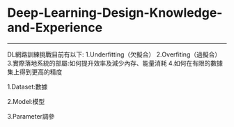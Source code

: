 # Deep-Learning-Design-Knowledge-and-Experience
---
DL網路訓練挑戰目前有以下:
1.Underfitting（欠擬合）
2.Overfiting（過擬合）
3.實際落地系統的部屬:如何提升效率及減少內存、能量消耗
4.如何在有限的數據集上得到更高的精度


1.Dataset:數據




2.Model:模型




3.Parameter調參




